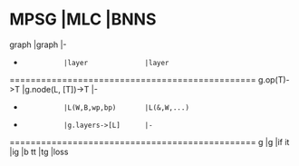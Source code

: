 MPSG            |MLC                |BNNS
===============================================
graph           |graph              |-
-               |layer              |layer
===============================================
g.op(T)->T      |g.node(L, [T])->T  |-
-               |L(W,B,wp,bp)       |L(&,W,...)
-               |g.layers->[L]      |-
===============================================
g               |g                  |if
it              |ig                 |b
tt              |tg                 |loss
